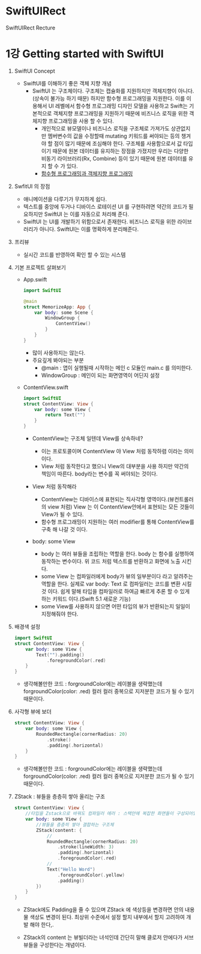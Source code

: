 # SwiftUIRect
SwiftUIRect Recture

1강 Getting started with SwiftUI
===========

1. SwiftUI Concept
   * SwiftUI를 이해하기 좋은 객체 지향 개념
      * SwiftUI 는 구조체이다. 구조체는 캡슐화를 지원하지만 객체지향이 아니다.(상속이 불가능 하기 때문) 하지만 함수형 프로그래밍을 지원한다. 이를 이용해서 UI 레벨에서 함수형 프로그래밍 디자인 모델을 사용하고 Swift는 기본적으로 객체지향 프로그래밍을 지원하기 때문에 비즈니스 로직을 위한 객체지향 프로그래밍을 사용 할 수 있다. 
        * 개인적으로 뷰모델이나 비즈니스 로직을 구조체로 가져가도 상관없지만 멤버변수의 값을 수정할때 mutating 키워드를 써야되는 등의 챙겨야 할 점이 많기 때문에 조심해야 한다. 구조체를 사용함으로서 값 타입이기 때문에 원본 데이터를 유지하는 장점을 가졌지만 우리는 다양한 비동기 라이브러리(Rx, Combine) 등이 있기 때문에 원본 데이터를 유지 할 수 가 있다.
        * [함수형 프로그래밍과 객체지향 프로그래밍](https://velog.io/@huurray/%EA%B0%9D%EC%B2%B4%EC%A7%80%ED%96%A5-%ED%94%84%EB%A1%9C%EA%B7%B8%EB%9E%98%EB%B0%8D%EA%B3%BC-%ED%95%A8%EC%88%98%ED%98%95-%ED%94%84%EB%A1%9C%EA%B7%B8%EB%9E%98%EB%B0%8D)

2. SwfitUI 의 장점 
   * 애니메이션을 다루기가 무지하게 쉽다.
   * 텍스트를 중앙에 두거나 디바이스 로테이션 UI 를 구현하려면 약간의 코드가 필요하지만 SwiftUI 는 이를 자동으로 처리해 준다.
   * SwiftUI 는 UI를 개발하기 위함으로서 존재한다. 비즈니스 로직을 위한 라이브러리가 아니다. SwiftUI는 이를 명확하게 분리해준다.

3. 프리뷰
    * 실시간 코드를 반영하여 확인 할 수 있는 시스템

4. 기본 프로젝트 살펴보기
   * App.swift
        ``` swift 
        import SwiftUI

        @main
        struct MemorizeApp: App {
            var body: some Scene {
                WindowGroup {
                    ContentView()
                }
            }
        }
        ```
      * 많이 사용하지는 않는다.
      * 주요깊게 봐야되는 부분
        * @main : 앱이 실행될때 시작하는 메인 c 모듈인 main.c 를 의미한다.
        * WindowGroup : 메인이 되는 화면영역이 어딘지 설정

    * ContentView.swift
        ``` swift 
        import SwiftUI
        struct ContentView: View {
            var body: some View {
                return Text("")
            }
        }
        ```
      * ContentView는 구조체 일텐데 View를 상속하네?
        * 이는 프로토콜이며 ContentView 야 View 처럼 동작하렴 이라는 의미 이다.
        * View 처럼 동작한다고 했으니 View의 대부분을 사용 하지만 약간의 책임이 따른다. body라는 변수를 꼭 써야되는 것이다.

      * View 처럼 동작해라
        * ContentView는 디바이스에 표현되는 직사각형 영역이다.(뷰컨트롤러의 view 처럼) View 는 이 ContentView안에서 표현되는 모든 것들이 View가 될 수 있다.
        * 함수형 프로그래밍이 지원하는 여러 modifier를 통해 ContentView를 구축 해 나갈 것 이다.

      * body: some View
        * body 는 여러 뷰들을 조립하는 역할을 한다. body 는 함수를 실행하여 동작하는 변수이다. 위 코드 처럼 텍스트를 반환하고 화면에 노출 시킨다.
        * some View 는 컴파일러에게 body가 뷰의 일부분이다 라고 알려주는 역할을 한다. 실제로 var body: Text 로 컴파일러는 코드를 변환 시킬 것 이다. 쉽게 말해 타입을 컴파일러로 하여금 빠르게 추론 할 수 있게 하는 키워드 이다.(Swift 5.1 새로운 기능)
        * some View를 사용하지 않으면 어떤 타입의 뷰가 반환되는지 일일이 지정해줘야 한다.

5. 배경색 설정

    ``` swift 
    import SwiftUI
    struct ContentView: View {
        var body: some View {
            Text("").padding()
                .foregroundColor(.red)
        }
    }
    ```
      * 생각해볼만한 코드 : forgroundColor에는 레이블을 생략했는데 forgroundColor(color: .red) 컬러 컬러 중복으로 지저분한 코드가 될 수 있기 때문이다.

6. 사각형 뷰에 보더

    ``` swift 
    struct ContentView: View {
        var body: some View {
            RoundedRectangle(cornerRadius: 20)
                .stroke()
                .padding(.horizontal)
        }
    }
    ```
      * 생각해볼만한 코드 : forgroundColor에는 레이블을 생략했는데 forgroundColor(color: .red) 컬러 컬러 중복으로 지저분한 코드가 될 수 있기 때문이다.

7. ZStack : 뷰들을 층층히 쌓아 올리는 구조
    ``` swift 
    struct ContentView: View {
        //타입을 Zstack으로 바꿔도 컴파일러 에러 : 스택안에 복잡한 화면들이 구성되어있기 때문에 some View
        var body: some View {
            //뷰들을 층층히 쌓아 결합하는 구조체
            ZStack(content: {
                //
                RoundedRectangle(cornerRadius: 20)
                    .stroke(lineWidth: 3)
                    .padding(.horizontal)
                    .foregroundColor(.red)
                //
                Text("Hello Word")
                    .foregroundColor(.yellow)
                    .padding()
            })
        }
    }
    ```
      * ZStack에도 Padding을 줄 수 있으며 ZStack 에 색상등을 변경하면 안의 내용물 색상도 변경이 된다. 최상위 수준에서 설정 할지 내부에서 할지 고려하여 개발 해야 한다,.

      * ZStack의 content 는 뷰빌더라는 녀석인데 간단히 말해 클로저 안에다가 서브 뷰들을 구성한다는 개념이다.
